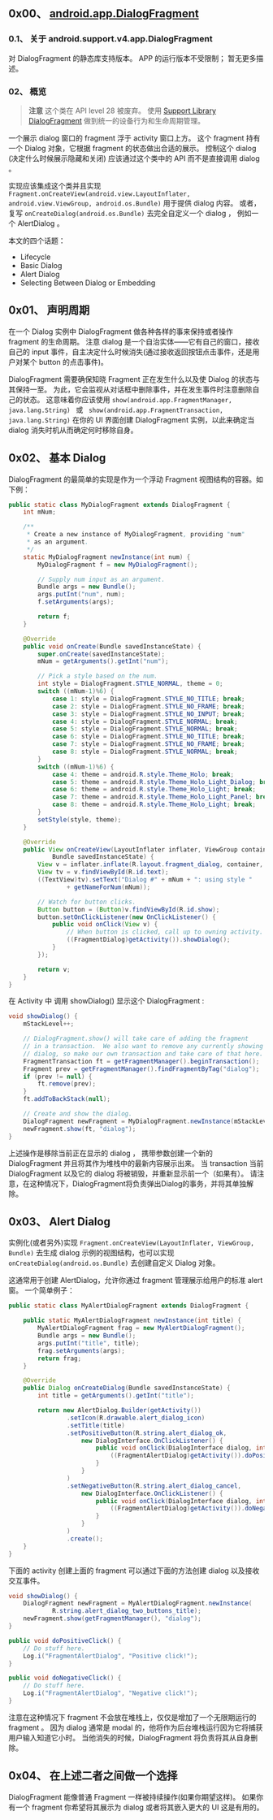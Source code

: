 ## 0x00、 [android.app.DialogFragment](https://developer.android.com/reference/android/app/DialogFragment.html)

### 0.1、 关于 android.support.v4.app.DialogFragment

对 DialogFragment 的静态库支持版本。
APP 的运行版本不受限制；
暂无更多描述。

### 02、 概览

> **注意** 这个类在 API level 28 被废弃。
    使用 [Support Library](https://developer.android.com/tools/extras/support-library.html) [DialogFragment](https://developer.android.com/reference/android/support/v4/app/DialogFragment.html) 做到统一的设备行为和生命周期管理。

一个展示 dialog 窗口的 fragment 浮于 activity 窗口上方。
这个 fragment 持有一个 Dialog 对象，它根据 fragment 的状态做出合适的展示。
控制这个 dialog (决定什么时候展示隐藏和关闭) 应该通过这个类中的 API 而不是直接调用 dialog 。

实现应该集成这个类并且实现 `Fragment.onCreateView(android.view.LayoutInflater, android.view.ViewGroup, android.os.Bundle)` 用于提供 dialog 内容。
或者，复写 `onCreateDialog(android.os.Bundle)` 去完全自定义一个 dialog ， 例如一个 AlertDialog 。

本文的四个话题：
- Lifecycle
- Basic Dialog
- Alert Dialog
- Selecting Between Dialog or Embedding

## 0x01、 声明周期

在一个 Dialog 实例中 DialogFragment 做各种各样的事来保持或者操作 fragment 的生命周期。
注意 dialog 是一个自治实体——它有自己的窗口，接收自己的 input 事件，自主决定什么时候消失(通过接收返回按钮点击事件，还是用户对某个 button 的点击事件)。

DialogFragment 需要确保知晓 Fragment 正在发生什么以及使 Dialog 的状态与其保持一至。
为此，它会监视从对话框中删除事件，并在发生事件时注意删除自己的状态。
这意味着你应该使用 `show(android.app.FragmentManager, java.lang.String) ` 或 ` show(android.app.FragmentTransaction, java.lang.String)` 在你的 UI 界面创建 DialogFragment 实例，以此来确定当 dialog 消失时机从而确定何时移除自身。

## 0x02、 基本 Dialog

DialogFragment 的最简单的实现是作为一个浮动 Fragment 视图结构的容器。如下例：

```java
public static class MyDialogFragment extends DialogFragment {
    int mNum;

    /**
     * Create a new instance of MyDialogFragment, providing "num"
     * as an argument.
     */
    static MyDialogFragment newInstance(int num) {
        MyDialogFragment f = new MyDialogFragment();

        // Supply num input as an argument.
        Bundle args = new Bundle();
        args.putInt("num", num);
        f.setArguments(args);

        return f;
    }

    @Override
    public void onCreate(Bundle savedInstanceState) {
        super.onCreate(savedInstanceState);
        mNum = getArguments().getInt("num");

        // Pick a style based on the num.
        int style = DialogFragment.STYLE_NORMAL, theme = 0;
        switch ((mNum-1)%6) {
            case 1: style = DialogFragment.STYLE_NO_TITLE; break;
            case 2: style = DialogFragment.STYLE_NO_FRAME; break;
            case 3: style = DialogFragment.STYLE_NO_INPUT; break;
            case 4: style = DialogFragment.STYLE_NORMAL; break;
            case 5: style = DialogFragment.STYLE_NORMAL; break;
            case 6: style = DialogFragment.STYLE_NO_TITLE; break;
            case 7: style = DialogFragment.STYLE_NO_FRAME; break;
            case 8: style = DialogFragment.STYLE_NORMAL; break;
        }
        switch ((mNum-1)%6) {
            case 4: theme = android.R.style.Theme_Holo; break;
            case 5: theme = android.R.style.Theme_Holo_Light_Dialog; break;
            case 6: theme = android.R.style.Theme_Holo_Light; break;
            case 7: theme = android.R.style.Theme_Holo_Light_Panel; break;
            case 8: theme = android.R.style.Theme_Holo_Light; break;
        }
        setStyle(style, theme);
    }

    @Override
    public View onCreateView(LayoutInflater inflater, ViewGroup container,
            Bundle savedInstanceState) {
        View v = inflater.inflate(R.layout.fragment_dialog, container, false);
        View tv = v.findViewById(R.id.text);
        ((TextView)tv).setText("Dialog #" + mNum + ": using style "
                + getNameForNum(mNum));

        // Watch for button clicks.
        Button button = (Button)v.findViewById(R.id.show);
        button.setOnClickListener(new OnClickListener() {
            public void onClick(View v) {
                // When button is clicked, call up to owning activity.
                ((FragmentDialog)getActivity()).showDialog();
            }
        });

        return v;
    }
}
```

在 Activity 中 调用 showDialog() 显示这个 DialogFragment :

```java
void showDialog() {
    mStackLevel++;

    // DialogFragment.show() will take care of adding the fragment
    // in a transaction.  We also want to remove any currently showing
    // dialog, so make our own transaction and take care of that here.
    FragmentTransaction ft = getFragmentManager().beginTransaction();
    Fragment prev = getFragmentManager().findFragmentByTag("dialog");
    if (prev != null) {
        ft.remove(prev);
    }
    ft.addToBackStack(null);

    // Create and show the dialog.
    DialogFragment newFragment = MyDialogFragment.newInstance(mStackLevel);
    newFragment.show(ft, "dialog");
}
```

上述操作是移除当前正在显示的 dialog ， 携带参数创建一个新的 DialogFragment 并且将其作为堆栈中的最新内容展示出来。
当 transaction 当前 DialogFragment 以及它的 dialog 将被销毁，并重新显示前一个（如果有）。
请注意，在这种情况下，DialogFragment将负责弹出Dialog的事务，并将其单独解除。

## 0x03、 Alert Dialog

实例化(或者另外)实现 `Fragment.onCreateView(LayoutInflater, ViewGroup, Bundle)` 去生成 dialog 示例的视图结构，也可以实现 `onCreateDialog(android.os.Bundle)`  去创建自定义 Dialog 对象。

这通常用于创建 AlertDialog，允许你通过 fragment 管理展示给用户的标准 alert 窗。
一个简单例子：

```java
public static class MyAlertDialogFragment extends DialogFragment {

    public static MyAlertDialogFragment newInstance(int title) {
        MyAlertDialogFragment frag = new MyAlertDialogFragment();
        Bundle args = new Bundle();
        args.putInt("title", title);
        frag.setArguments(args);
        return frag;
    }

    @Override
    public Dialog onCreateDialog(Bundle savedInstanceState) {
        int title = getArguments().getInt("title");

        return new AlertDialog.Builder(getActivity())
                .setIcon(R.drawable.alert_dialog_icon)
                .setTitle(title)
                .setPositiveButton(R.string.alert_dialog_ok,
                    new DialogInterface.OnClickListener() {
                        public void onClick(DialogInterface dialog, int whichButton) {
                            ((FragmentAlertDialog)getActivity()).doPositiveClick();
                        }
                    }
                )
                .setNegativeButton(R.string.alert_dialog_cancel,
                    new DialogInterface.OnClickListener() {
                        public void onClick(DialogInterface dialog, int whichButton) {
                            ((FragmentAlertDialog)getActivity()).doNegativeClick();
                        }
                    }
                )
                .create();
    }
}
```

下面的 activity 创建上面的  fragment 可以通过下面的方法创建 dialog 以及接收交互事件。

```java
void showDialog() {
    DialogFragment newFragment = MyAlertDialogFragment.newInstance(
            R.string.alert_dialog_two_buttons_title);
    newFragment.show(getFragmentManager(), "dialog");
}

public void doPositiveClick() {
    // Do stuff here.
    Log.i("FragmentAlertDialog", "Positive click!");
}

public void doNegativeClick() {
    // Do stuff here.
    Log.i("FragmentAlertDialog", "Negative click!");
}
```

注意在这种情况下 fragment 不会放在堆栈上，仅仅是增加了一个无限期运行的 fragment 。
因为 dialog 通常是 modal 的，他将作为后台堆栈运行因为它将捕获用户输入知道它小时。
当他消失的时候，DialogFragment 将负责将其从自身删除。

## 0x04、 在上述二者之间做一个选择

DialogFragment 能像普通 Fragment 一样被持续操作(如果你期望这样)。
如果你有一个 fragment 你希望将其展示为 dialog 或者将其嵌入更大的 UI 这是有用的。
